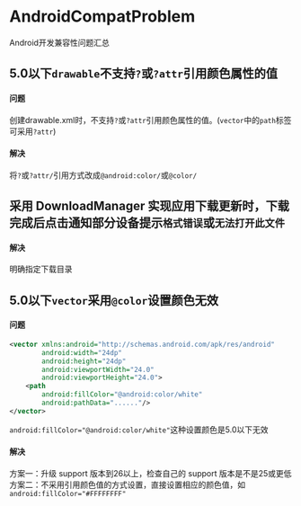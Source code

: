 # AndroidCompatProblem
Android开发兼容性问题汇总

## 5.0以下`drawable`不支持`?`或`?attr`引用颜色属性的值
#### 问题
创建drawable.xml时，不支持`?`或`?attr`引用颜色属性的值。(`vector`中的`path`标签可采用`?attr`)

#### 解决
将`?`或`?attr/`引用方式改成`@android:color/`或`@color/`

## 采用 DownloadManager 实现应用下载更新时，下载完成后点击通知部分设备提示`格式错误`或`无法打开此文件`
#### 解决
明确指定下载目录

## 5.0以下`vector`采用`@color`设置颜色无效
#### 问题
```xml
<vector xmlns:android="http://schemas.android.com/apk/res/android"
        android:width="24dp"
        android:height="24dp"
        android:viewportWidth="24.0"
        android:viewportHeight="24.0">
    <path
        android:fillColor="@android:color/white"
        android:pathData="......"/>
</vector>
```
`android:fillColor="@android:color/white"`这种设置颜色是5.0以下无效

#### 解决
方案一：升级 support 版本到26以上，检查自己的 support 版本是不是25或更低
方案二：不采用引用颜色值的方式设置，直接设置相应的颜色值，如`android:fillColor="#FFFFFFFF"`
